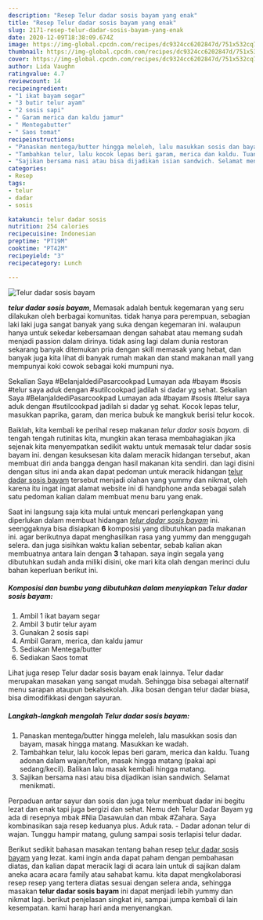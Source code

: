 ```yaml
---
description: "Resep Telur dadar sosis bayam yang enak"
title: "Resep Telur dadar sosis bayam yang enak"
slug: 2171-resep-telur-dadar-sosis-bayam-yang-enak
date: 2020-12-09T18:38:09.674Z
image: https://img-global.cpcdn.com/recipes/dc9324cc6202847d/751x532cq70/telur-dadar-sosis-bayam-foto-resep-utama.jpg
thumbnail: https://img-global.cpcdn.com/recipes/dc9324cc6202847d/751x532cq70/telur-dadar-sosis-bayam-foto-resep-utama.jpg
cover: https://img-global.cpcdn.com/recipes/dc9324cc6202847d/751x532cq70/telur-dadar-sosis-bayam-foto-resep-utama.jpg
author: Lida Vaughn
ratingvalue: 4.7
reviewcount: 14
recipeingredient:
- "1 ikat bayam segar"
- "3 butir telur ayam"
- "2 sosis sapi"
- " Garam merica dan kaldu jamur"
- " Mentegabutter"
- " Saos tomat"
recipeinstructions:
- "Panaskan mentega/butter hingga meleleh, lalu masukkan sosis dan bayam, masak hingga matang. Masukkan ke wadah."
- "Tambahkan telur, lalu kocok lepas beri garam, merica dan kaldu. Tuang adonan dalam wajan/teflon, masak hingga matang (pakai api sedang/kecil). Balikan lalu masak kembali hingga matang."
- "Sajikan bersama nasi atau bisa dijadikan isian sandwich. Selamat menikmati."
categories:
- Resep
tags:
- telur
- dadar
- sosis

katakunci: telur dadar sosis 
nutrition: 254 calories
recipecuisine: Indonesian
preptime: "PT19M"
cooktime: "PT42M"
recipeyield: "3"
recipecategory: Lunch

---
```



![Telur dadar sosis bayam](https://img-global.cpcdn.com/recipes/dc9324cc6202847d/751x532cq70/telur-dadar-sosis-bayam-foto-resep-utama.jpg)

<b><i>telur dadar sosis bayam</i></b>, Memasak adalah bentuk kegemaran yang seru dilakukan oleh berbagai komunitas. tidak hanya para perempuan, sebagian laki laki juga sangat banyak yang suka dengan kegemaran ini. walaupun hanya untuk sekedar kebersamaan dengan sahabat atau memang sudah menjadi passion dalam dirinya. tidak asing lagi dalam dunia restoran sekarang banyak ditemukan pria dengan skill memasak yang hebat, dan banyak juga kita lihat di banyak rumah makan dan stand makanan mall yang mempunyai koki cowok sebagai koki mumpuni nya.

Sekalian Saya #BelanjaIdediPasarcookpad Lumayan ada #bayam #sosis #telur saya aduk dengan #sutilcookpad jadilah si dadar yg sehat. Sekalian Saya #BelanjaIdediPasarcookpad Lumayan ada #bayam #sosis #telur saya aduk dengan #sutilcookpad jadilah si dadar yg sehat. Kocok lepas telur, masukkan paprika, garam, dan merica bubuk ke mangkuk berisi telur kocok.

Baiklah, kita kembali ke perihal resep makanan <i>telur dadar sosis bayam</i>. di tengah tengah rutinitas kita, mungkin akan terasa membahagiakan jika sejenak kita menyempatkan sedikit waktu untuk memasak telur dadar sosis bayam ini. dengan kesuksesan kita dalam meracik hidangan tersebut, akan membuat diri anda bangga dengan hasil makanan kita sendiri. dan lagi disini dengan situs ini anda akan dapat pedoman untuk meracik hidangan <u>telur dadar sosis bayam</u> tersebut menjadi olahan yang yummy dan nikmat, oleh karena itu ingat ingat alamat website ini di handphone anda sebagai salah satu pedoman kalian dalam membuat menu baru yang enak.


Saat ini langsung saja kita mulai untuk mencari perlengkapan yang diperlukan dalam membuat hidangan <u><i>telur dadar sosis bayam</i></u> ini. seenggaknya bisa disiapkan <b>6</b> komposisi yang dibutuhkan pada makanan ini. agar berikutnya dapat menghasilkan rasa yang yummy dan menggugah selera. dan juga sisihkan waktu kalian sebentar, sebab kalian akan membuatnya antara lain dengan <b>3</b> tahapan. saya ingin segala yang dibutuhkan sudah anda miliki disini, oke mari kita olah dengan merinci dulu bahan keperluan berikut ini.

<!--inarticleads1-->

##### Komposisi dan bumbu yang dibutuhkan dalam menyiapkan Telur dadar sosis bayam:

1. Ambil 1 ikat bayam segar
1. Ambil 3 butir telur ayam
1. Gunakan 2 sosis sapi
1. Ambil  Garam, merica, dan kaldu jamur
1. Sediakan  Mentega/butter
1. Sediakan  Saos tomat


Lihat juga resep Telur dadar sosis bayam enak lainnya. Telur dadar merupakan masakan yang sangat mudah. Sehingga bisa sebagai alternatif menu sarapan ataupun bekalsekolah. Jika bosan dengan telur dadar biasa, bisa dimodifikkasi dengan sayuran. 

<!--inarticleads2-->

##### Langkah-langkah mengolah Telur dadar sosis bayam:

1. Panaskan mentega/butter hingga meleleh, lalu masukkan sosis dan bayam, masak hingga matang. Masukkan ke wadah.
1. Tambahkan telur, lalu kocok lepas beri garam, merica dan kaldu. Tuang adonan dalam wajan/teflon, masak hingga matang (pakai api sedang/kecil). Balikan lalu masak kembali hingga matang.
1. Sajikan bersama nasi atau bisa dijadikan isian sandwich. Selamat menikmati.


Perpaduan antar sayur dan sosis dan juga telur membuat dadar ini begitu lezat dan enak tapi juga bergizi dan sehat. Nemu deh Telur Dadar Bayam yg ada di resepnya mbak #Nia Dasawulan dan mbak #Zahara. Saya kombinasikan saja resep keduanya plus. Aduk rata. - Dadar adonan telur di wajan. Tunggu hampir matang, gulung sampai sosis terlapisi telur dadar. 

Berikut sedikit bahasan masakan tentang bahan resep <u>telur dadar sosis bayam</u> yang lezat. kami ingin anda dapat paham dengan pembahasan diatas, dan kalian dapat meracik lagi di acara lain untuk di sajikan dalam aneka acara acara family atau sahabat kamu. kita dapat mengkolaborasi resep resep yang tertera diatas sesuai dengan selera anda, sehingga masakan <b>telur dadar sosis bayam</b> ini dapat menjadi lebih yummy dan nikmat lagi. berikut penjelasan singkat ini, sampai jumpa kembali di lain kesempatan. kami harap hari anda menyenangkan.
